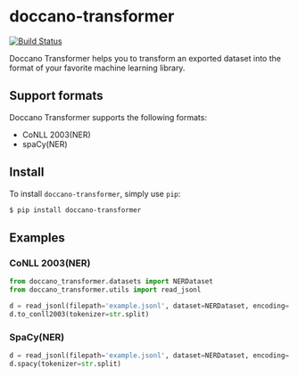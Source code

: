 # doccano-transformer

[![Build Status](https://github.com/doccano/doccano-transformer/workflows/CI/badge.svg)](https://github.com/doccano/doccano-transformer/actions)

Doccano Transformer helps you to transform an exported dataset into the format of your favorite machine learning library.

## Support formats

Doccano Transformer supports the following formats:

* CoNLL 2003(NER)
* spaCy(NER)

## Install

To install `doccano-transformer`, simply use `pip`:

```bash
$ pip install doccano-transformer
```

## Examples

### CoNLL 2003(NER)

```python
from doccano_transformer.datasets import NERDataset
from doccano_transformer.utils import read_jsonl

d = read_jsonl(filepath='example.jsonl', dataset=NERDataset, encoding='utf-8')
d.to_conll2003(tokenizer=str.split)
```

### SpaCy(NER)

```python
d = read_jsonl(filepath='example.jsonl', dataset=NERDataset, encoding='utf-8')
d.spacy(tokenizer=str.split)
```

